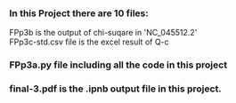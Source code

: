### In this Project there are 10 files:

FPp3b is the output of chi-suqare in 'NC_045512.2'<br>
FPp3c-std.csv file is the excel result of Q-c<br>

###  FPp3a.py file including all the code in this project
### final-3.pdf is the .ipnb output file in this project.
